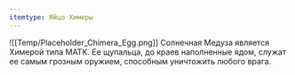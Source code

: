 ```yaml
---
itemtype: Яйцо Химеры
---
```

![[Temp/Placeholder_Chimera_Egg.png]]
Солнечная Медуза является Химерой типа MATK. Ее щупальца, до краев наполненные ядом, служат ее самым грозным оружием, способным уничтожить любого врага.
